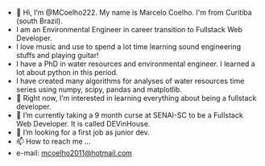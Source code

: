 - 👋 Hi, I’m @MCoelho222. My name is Marcelo Coelho. I'm from Curitiba (south Brazil). 
- I am an Environmental Engineer in career transition to Fullstack Web Developer.
- I love music and use to spend a lot time learning sound engineering stuffs and playing guitar! 
- I have a PhD in water resources and environmental engineer. I learned a lot about python in this period. 
- I have created many algorithms for analyses of water resources time series using numpy, scipy, pandas and matplotlib.
- 👀 Right now, I’m interested in learning everything about being a fullstack developer.
- 🌱 I’m currently taking a 9 month curse at SENAI-SC to be a Fullstack Web Developer. It is called DEVinHouse.
- 💞️ I’m looking for a first job as junior dev. 
- 📫 How to reach me ...
- e-mail: mcoelho2011@hotmail.com

<!---
MCoelho222/MCoelho222 is a ✨ special ✨ repository because its `README.md` (this file) appears on your GitHub profile.
You can click the Preview link to take a look at your changes.
--->
